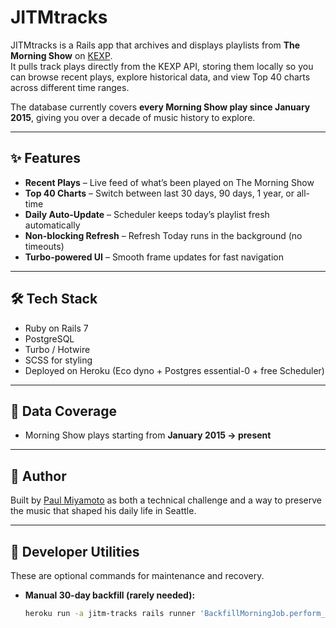 # JITMtracks

JITMtracks is a Rails app that archives and displays playlists from **The Morning Show** on [KEXP](https://www.kexp.org/).  
It pulls track plays directly from the KEXP API, storing them locally so you can browse recent plays, explore historical data, and view Top 40 charts across different time ranges.

The database currently covers **every Morning Show play since January 2015**, giving you over a decade of music history to explore.

---

## ✨ Features
- **Recent Plays** – Live feed of what’s been played on The Morning Show  
- **Top 40 Charts** – Switch between last 30 days, 90 days, 1 year, or all-time  
- **Daily Auto-Update** – Scheduler keeps today’s playlist fresh automatically  
- **Non-blocking Refresh** – Refresh Today runs in the background (no timeouts)  
- **Turbo-powered UI** – Smooth frame updates for fast navigation  

---

## 🛠️ Tech Stack
- Ruby on Rails 7  
- PostgreSQL  
- Turbo / Hotwire  
- SCSS for styling  
- Deployed on Heroku (Eco dyno + Postgres essential-0 + free Scheduler)  

---

## 📅 Data Coverage
- Morning Show plays starting from **January 2015 → present**  

---

## 👤 Author
Built by [Paul Miyamoto](https://github.com/TomoyamiP) as both a technical challenge and a way to preserve the music that shaped his daily life in Seattle.

---

## 🧰 Developer Utilities
These are optional commands for maintenance and recovery.  

- **Manual 30-day backfill (rarely needed):**
  ```bash
  heroku run -a jitm-tracks rails runner 'BackfillMorningJob.perform_now(days: 30)'
